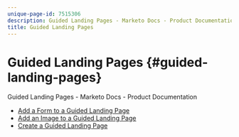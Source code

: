 ```yaml
---
unique-page-id: 7515306
description: Guided Landing Pages - Marketo Docs - Product Documentation
title: Guided Landing Pages
---
```


# Guided Landing Pages {#guided-landing-pages}

Guided Landing Pages - Marketo Docs - Product Documentation

* [Add a Form to a Guided Landing Page](guided-landing-pages/add-a-form-to-a-guided-landing-page.md)
* [Add an Image to a Guided Landing Page](guided-landing-pages/add-an-image-to-a-guided-landing-page.md)
* [Create a Guided Landing Page](guided-landing-pages/create-a-guided-landing-page.md)

